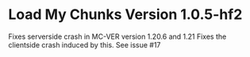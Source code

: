 # Load My Chunks Version 1.0.5-hf2

Fixes serverside crash in MC-VER version 1.20.6 and 1.21
Fixes the clientside crash induced by this. See issue #17
